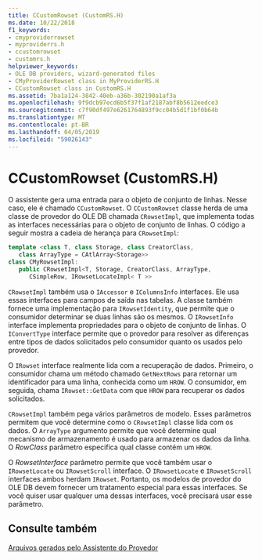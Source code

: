 ```yaml
---
title: CCustomRowset (CustomRS.H)
ms.date: 10/22/2018
f1_keywords:
- cmyproviderrowset
- myproviderrs.h
- ccustomrowset
- customrs.h
helpviewer_keywords:
- OLE DB providers, wizard-generated files
- CMyProviderRowset class in MyProviderRS.H
- CCustomRowset class in CustomRS.H
ms.assetid: 7ba1a124-3842-40eb-a36b-302190a1af3a
ms.openlocfilehash: 9f9dcb97ecd6b5f37f1af2187abf8b5612eedce3
ms.sourcegitcommit: c7f90df497e6261764893f9cc04b5d1f1bf0b64b
ms.translationtype: MT
ms.contentlocale: pt-BR
ms.lasthandoff: 04/05/2019
ms.locfileid: "59026143"
---
```

# <a name="ccustomrowset-customrsh"></a>CCustomRowset (CustomRS.H)

O assistente gera uma entrada para o objeto de conjunto de linhas. Nesse caso, ele é chamado `CCustomRowset`. O `CCustomRowset` classe herda de uma classe de provedor do OLE DB chamada `CRowsetImpl`, que implementa todas as interfaces necessárias para o objeto de conjunto de linhas. O código a seguir mostra a cadeia de herança para `CRowsetImpl`:

```cpp
template <class T, class Storage, class CreatorClass, 
   class ArrayType = CAtlArray<Storage>>
class CMyRowsetImpl:
   public CRowsetImpl<T, Storage, CreatorClass, ArrayType, 
      CSimpleRow, IRowsetLocateImpl< T >>
```

`CRowsetImpl` também usa o `IAccessor` e `IColumnsInfo` interfaces. Ele usa essas interfaces para campos de saída nas tabelas. A classe também fornece uma implementação para `IRowsetIdentity`, que permite que o consumidor determinar se duas linhas são os mesmos. O `IRowsetInfo` interface implementa propriedades para o objeto de conjunto de linhas. O `IConvertType` interface permite que o provedor para resolver as diferenças entre tipos de dados solicitados pelo consumidor quanto os usados pelo provedor.

O `IRowset` interface realmente lida com a recuperação de dados. Primeiro, o consumidor chama um método chamado `GetNextRows` para retornar um identificador para uma linha, conhecida como um `HROW`. O consumidor, em seguida, chama `IRowset::GetData` com que `HROW` para recuperar os dados solicitados.

`CRowsetImpl` também pega vários parâmetros de modelo. Esses parâmetros permitem que você determine como o `CRowsetImpl` classe lida com os dados. O `ArrayType` argumento permite que você determine qual mecanismo de armazenamento é usado para armazenar os dados da linha. O *RowClass* parâmetro especifica qual classe contém um `HROW`.

O *RowsetInterface* parâmetro permite que você também usar o `IRowsetLocate` ou `IRowsetScroll` interface. O `IRowsetLocate` e `IRowsetScroll` interfaces ambos herdam `IRowset`. Portanto, os modelos de provedor do OLE DB devem fornecer um tratamento especial para essas interfaces. Se você quiser usar qualquer uma dessas interfaces, você precisará usar esse parâmetro.

## <a name="see-also"></a>Consulte também

[Arquivos gerados pelo Assistente do Provedor](../../data/oledb/provider-wizard-generated-files.md)<br/>
